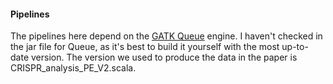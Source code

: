 #### Pipelines ####

The pipelines here depend on the [GATK Queue](https://www.broadinstitute.org/gatk/guide/topic?name=queue) engine.  I haven't checked in 
the jar file for Queue, as it's best to build it yourself with the most up-to-date version.  The version we used to produce the data in 
the paper is CRISPR_analysis_PE_V2.scala.
